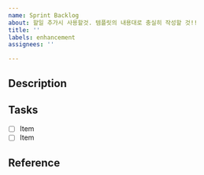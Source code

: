```yaml
---
name: Sprint Backlog
about: 할일 추가시 사용할것. 템플릿의 내용대로 충실히 작성할 것!!
title: ''
labels: enhancement
assignees: ''

---
```


## Description

## Tasks

 - [ ] Item
 - [ ] Item

## Reference
